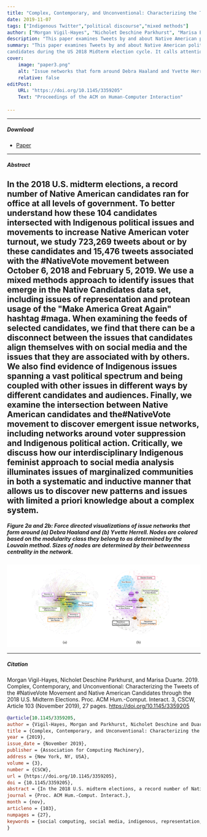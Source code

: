 ```yaml
---
title: "Complex, Contemporary, and Unconventional: Characterizing the Tweets of the #NativeVote Movement and Native American Candidates through the 2018 U.S. Midterm Elections" 
date: 2019-11-07
tags: ["Indigenous Twitter","political discourse","mixed methods"]
author: ["Morgan Vigil-Hayes", "Nicholet Deschine Parkhurst", "Marisa E. Duarte"]
description: "This paper examines Tweets by and about Native American political candidates during the US 2018 Midterm election cycle."
summary: "This paper examines Tweets by and about Native American political
candidates during the US 2018 Midterm election cycle. It calls attention to the ways that Native American women candidates craft campaigns that help tie together community-focused issues to solidify connective action online."
cover:
    image: "paper3.png"
    alt: "Issue networks that form around Debra Haaland and Yvette Herrell."
    relative: false
editPost:
    URL: "https://doi.org/10.1145/3359205"
    Text: "Proceedings of the ACM on Human-Computer Interaction"

---
```


---

##### Download

+ [Paper](VPD2019.pdf)

---

##### Abstract

In the 2018 U.S. midterm elections, a record number of Native American candidates ran for office at all levels of government. To better understand how these 104 candidates intersected with Indigenous political issues and movements to increase Native American voter turnout, we study 723,269 tweets about or by these candidates and 15,476 tweets associated with the #NativeVote movement between October 6, 2018 and February 5, 2019. We use a mixed methods approach to identify issues that emerge in the Native Candidates data set, including issues of representation and protean usage of the "Make America Great Again" hashtag #maga. When examining the feeds of selected candidates, we find that there can be a disconnect between the issues that candidates align themselves with on social media and the issues that they are associated with by others. We also find evidence of Indigenous issues spanning a vast political spectrum and being coupled with other issues in different ways by different candidates and audiences. Finally, we examine the intersection between Native American candidates and the\#NativeVote movement to discover emergent issue networks, including networks around voter suppression and Indigenous political action. Critically, we discuss how our interdisciplinary Indigenous feminist approach to social media analysis illuminates issues of marginalized communities in both a systematic and inductive manner that allows us to discover new patterns and issues with limited a priori knowledge about a complex system.
---

##### Figure 2a and 2b: Force directed visualizations of issue networks that form around (a) Debra Haaland and (b) Yvette Herrell. Nodes are colored based on the modularity class they belong to as determined by the Louvain method. Sizes of nodes are determined by their betweenness centrality in the network.

![](paper3.png)

---

##### Citation

Morgan Vigil-Hayes, Nicholet Deschine Parkhurst, and Marisa Duarte. 2019. Complex, Contemporary, and Unconventional: Characterizing the Tweets of the #NativeVote Movement and Native American Candidates through the 2018 U.S. Midterm Elections. Proc. ACM Hum.-Comput. Interact. 3, CSCW, Article 103 (November 2019), 27 pages. https://doi.org/10.1145/3359205

```BibTeX
@article{10.1145/3359205,
author = {Vigil-Hayes, Morgan and Parkhurst, Nicholet Deschine and Duarte, Marisa},
title = {Complex, Contemporary, and Unconventional: Characterizing the Tweets of the #NativeVote Movement and Native American Candidates through the 2018 U.S. Midterm Elections},
year = {2019},
issue_date = {November 2019},
publisher = {Association for Computing Machinery},
address = {New York, NY, USA},
volume = {3},
number = {CSCW},
url = {https://doi.org/10.1145/3359205},
doi = {10.1145/3359205},
abstract = {In the 2018 U.S. midterm elections, a record number of Native American candidates ran for office at all levels of government. To better understand how these 104 candidates intersected with Indigenous political issues and movements to increase Native American voter turnout, we study 723,269 tweets about or by these candidates and 15,476 tweets associated with the #NativeVote movement between October 6, 2018 and February 5, 2019. We use a mixed methods approach to identify issues that emerge in the Native Candidates data set, including issues of representation and protean usage of the "Make America Great Again" hashtag #maga. When examining the feeds of selected candidates, we find that there can be a disconnect between the issues that candidates align themselves with on social media and the issues that they are associated with by others. We also find evidence of Indigenous issues spanning a vast political spectrum and being coupled with other issues in different ways by different candidates and audiences. Finally, we examine the intersection between Native American candidates and the#NativeVote movement to discover emergent issue networks, including networks around voter suppression and Indigenous political action. Critically, we discuss how our interdisciplinary Indigenous feminist approach to social media analysis illuminates issues of marginalized communities in both a systematic and inductive manner that allows us to discover new patterns and issues with limited a priori knowledge about a complex system.},
journal = {Proc. ACM Hum.-Comput. Interact.},
month = {nov},
articleno = {103},
numpages = {27},
keywords = {social computing, social media, indigenous, representation, political discourse, mixed methods}
}
```

